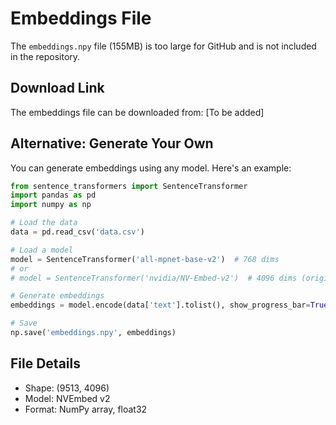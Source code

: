 # Embeddings File

The `embeddings.npy` file (155MB) is too large for GitHub and is not included in the repository.

## Download Link
The embeddings file can be downloaded from: [To be added]

## Alternative: Generate Your Own
You can generate embeddings using any model. Here's an example:

```python
from sentence_transformers import SentenceTransformer
import pandas as pd
import numpy as np

# Load the data
data = pd.read_csv('data.csv')

# Load a model
model = SentenceTransformer('all-mpnet-base-v2')  # 768 dims
# or
# model = SentenceTransformer('nvidia/NV-Embed-v2')  # 4096 dims (original)

# Generate embeddings
embeddings = model.encode(data['text'].tolist(), show_progress_bar=True)

# Save
np.save('embeddings.npy', embeddings)
```

## File Details
- Shape: (9513, 4096)
- Model: NVEmbed v2
- Format: NumPy array, float32
